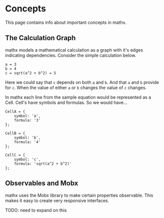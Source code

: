 # Concepts

This page contains info about important concepts in mathx.

## The Calculation Graph

mathx models a mathematical calculation as a graph with it's edges indicating dependencies. Consider the simple calculation below.
 
```
a = 3
b = 4
c = sqrt(a^2 + b^2) = 5
```

Here we could say that `c` depends on both `a` and `b`. And that `a` and `b` provide for `c`. When the value of either `a` or `b` changes the value of `c` changes.

In mathx each line from the sample equation would be represented as a Cell. Cell's have symbols and formulas. So we would have...

```
CellA = {
    symbol: 'a',
    formula: '3'
};

CellB = {
    symbol: 'b',
    formula: '4'
};

CellC = {
    symbol: 'c',
    formula: 'sqrt(a^2 + b^2)'
};
```

## Observables and Mobx

mathx uses the Mobx library to make certain properties observable. This makes it easy to create very responsive interfaces. 

TODO: need to expand on this